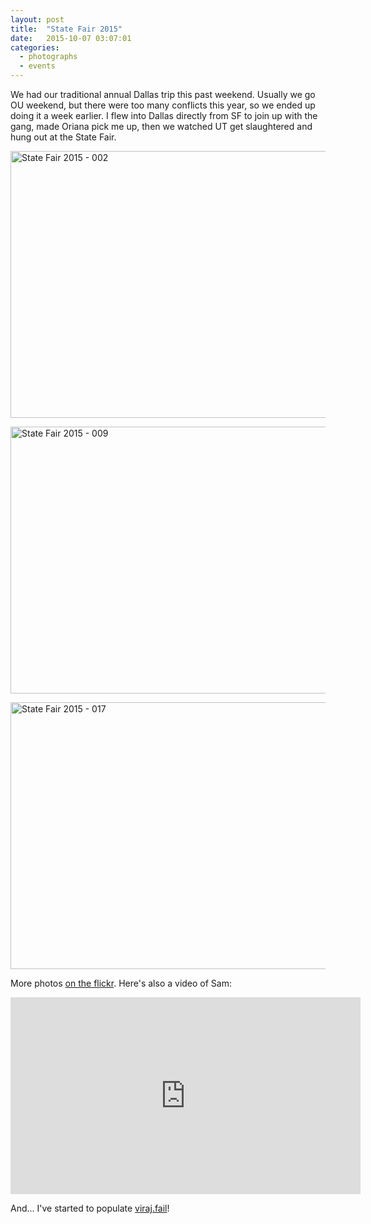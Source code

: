 ```yaml
---
layout: post
title:  "State Fair 2015"
date:   2015-10-07 03:07:01
categories:
  - photographs
  - events
---
```

We had our traditional annual Dallas trip this past weekend. Usually we go OU weekend, but there were too many conflicts this year, so we ended up doing it a week earlier. I flew into Dallas directly from SF to join up with the gang, made Oriana pick me up, then we watched UT get slaughtered and hung out at the State Fair.

<a data-flickr-embed="true"  href="https://www.flickr.com/photos/owiber/21988079196/in/dateposted-public/" title="State Fair 2015 - 002"><img src="https://farm1.staticflickr.com/667/21988079196_73dd0eb917_z.jpg" width="640" height="427" alt="State Fair 2015 - 002"></a><script async src="//embedr.flickr.com/assets/client-code.js" charset="utf-8"></script>

<a data-flickr-embed="true"  href="https://www.flickr.com/photos/owiber/21827372339/in/dateposted-public/" title="State Fair 2015 - 009"><img src="https://farm6.staticflickr.com/5763/21827372339_dbc80fc785_z.jpg" width="640" height="427" alt="State Fair 2015 - 009"></a><script async src="//embedr.flickr.com/assets/client-code.js" charset="utf-8"></script>

<a data-flickr-embed="true"  href="https://www.flickr.com/photos/owiber/21988068336/in/dateposted-public/" title="State Fair 2015 - 017"><img src="https://farm1.staticflickr.com/699/21988068336_166e296a8a_z.jpg" width="640" height="427" alt="State Fair 2015 - 017"></a><script async src="//embedr.flickr.com/assets/client-code.js" charset="utf-8"></script>

More photos <a href="https://www.flickr.com/photos/owiber/albums/72157659580611671">on the flickr</a>. Here's also a video of Sam:

<iframe width="560" height="315" src="https://www.youtube.com/embed/ori1bTjA5D0" frameborder="0" allowfullscreen></iframe>

And... I've started to populate <a href="https://viraj.fail">viraj.fail</a>!
